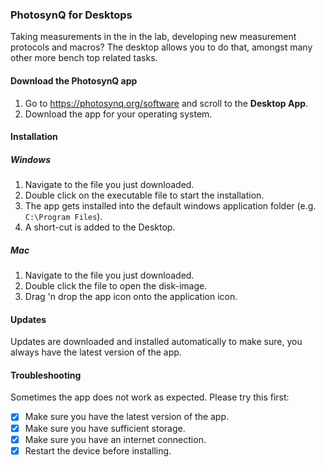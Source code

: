 ### PhotosynQ for Desktops

Taking measurements in the in the lab, developing new measurement protocols and macros? The desktop allows you to do that, amongst many other more bench top related tasks.

#### Download the PhotosynQ app

1. Go to <https://photosynq.org/software> and scroll to the **Desktop App**.
2. Download the app for your operating system.

#### Installation

##### Windows

1. Navigate to the file you just downloaded.
2. Double click on the executable file to start the installation.
3. The app gets installed into the default windows application folder (e.g. `C:\Program Files`).
4. A short-cut is added to the Desktop.

##### Mac

1. Navigate to the file you just downloaded.
2. Double click the file to open the disk-image.
3. Drag 'n drop the app icon onto the application icon.

#### Updates

Updates are downloaded and installed automatically to make sure, you always have the latest version of the app.

#### Troubleshooting

Sometimes the app does not work as expected. Please try this first:

- [x] Make sure you have the latest version of the app.
- [x] Make sure you have sufficient storage.
- [x] Make sure you have an internet connection.
- [x] Restart the device before installing.